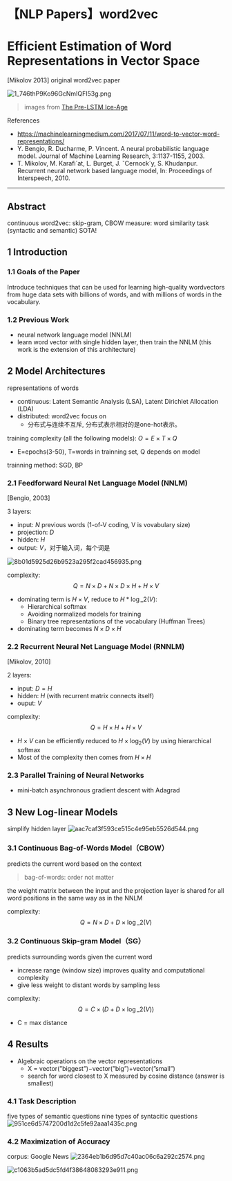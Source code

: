 # 【NLP Papers】word2vec


# Efficient Estimation of Word Representations in Vector Space

[Mikolov 2013] original word2vec paper

![1_746thP9Ko96GcNmIQFI53g.png](/blog/_resources/3cf682ae142a418bac9ff71e4ce4cafd.png)
> images from [The Pre-LSTM Ice-Age ](https://towardsdatascience.com/a-no-frills-guide-to-most-natural-language-processing-models-part-1-the-pre-lstm-ice-age-86055dd5d67c)

References
- https://machinelearningmedium.com/2017/07/11/word-to-vector-word-representations/
- Y. Bengio, R. Ducharme, P. Vincent. A neural probabilistic language model. Journal of Machine Learning Research, 3:1137-1155, 2003.
- T. Mikolov, M. Karafi´at, L. Burget, J. ˇCernock´y, S. Khudanpur. Recurrent neural network based language model, In: Proceedings of Interspeech, 2010.

---
## Abstract
continuous word2vec: skip-gram, CBOW
measure: word similarity task (syntactic and semantic)
SOTA!

## 1 Introduction

### 1.1 Goals of the Paper
Introduce techniques that can be used for learning high-quality wordvectors from huge data sets with billions of words, and with millions of words in the vocabulary.

### 1.2 Previous Work
- neural network language model (NNLM) 
- learn word vector with single hidden layer, then train the NNLM (this work is the extension of this architecture)


## 2 Model Architectures
representations of words
- continuous: Latent Semantic Analysis (LSA), Latent Dirichlet Allocation (LDA)
- distributed: word2vec focus on
	- 分布式与连续不互斥, 分布式表示相对的是one-hot表示。

training complexity (all the following models): $O=E \times T \times Q$ 
- E=epochs(3-50), T=words in trainning set, Q depends on model

trainning method: SGD, BP

### 2.1 Feedforward Neural Net Language Model (NNLM)
[Bengio, 2003]

3 layers:
- input: $N$ previous words (1-of-V coding, V is vovabulary size)
- projection: $D$
- hidden: $H$
- output: $V$，对于输入词，每个词是

![8b01d5925d26b9523a295f2cad456935.png](/blog/_resources/e51a7c1e107941089a354402666a0e7e.png)

complexity:
$$
Q=N \times D+N \times D \times H+H \times V
$$
- dominating term is $H \times V$, reduce to $H * \log \_{2}(V)$:
	- Hierarchical softmax
	- Avoiding normalized models for training
	- Binary tree representations of the vocabulary (Huffman Trees)
- dominating term becomes $N \times D \times H$

### 2.2 Recurrent Neural Net Language Model (RNNLM)
[Mikolov, 2010]

2 layers:
- input: $D=H$
- hidden: $H$ (with recurrent matrix connects itself)
- ouput: $V$

complexity:
$$
Q=H \times H+H \times V
$$

- $H \times V$ can be efficiently reduced to $H \times \log_2(V)$ by using hierarchical softmax
- Most of the complexity then comes from $H \times H$

### 2.3 Parallel Training of Neural Networks
- mini-batch asynchronous gradient descent with Adagrad

## 3 New Log-linear Models
simplify hidden layer
![aac7caf3f593ce515c4e95eb5526d544.png](/blog/_resources/8801dc661bad4666a5d9d35f8a7b7c15.png)
### 3.1 Continuous Bag-of-Words Model（CBOW）
predicts the current word based on the context

> bag-of-words: order not matter

the weight matrix between the input and the projection layer is shared for all word positions in the same way as in the NNLM


complexity:
$$
Q=N \times D+D \times \log \_{2}(V)
$$

### 3.2 Continuous Skip-gram Model（SG）
predicts surrounding words given the current word
- increase range (window size) improves quality and computational complexity
- give less weight to distant words by sampling less

complexity:
$$
Q=C \times\left(D+D \times \log \_{2}(V)\right)
$$
- C = max distance

## 4 Results
- Algebraic operations on the vector representations
	- X = vector(”biggest”)−vector(”big”)+vector(”small”)
	- search for word closest to X measured by cosine distance (answer is smallest)


### 4.1 Task Description
five types of semantic questions
nine types of syntacitic questions
![951ce6d5747200d1d2c5fe92aaa1435c.png](/blog/_resources/4d5b96dca07f47e2b4d71e35857b270e.png)

### 4.2 Maximization of Accuracy
corpus: Google News
![2364eb1b6d95d7c40ac06c6a292c2574.png](/blog/_resources/fb6e6b6a83054fc2b73ac9d0d0bb4903.png)

![c1063b5ad5dc5fd4f38648083293e911.png](/blog/_resources/cdbe5287a3ef4722a62d103264abae82.png)


